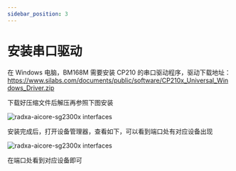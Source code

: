 ```yaml
---
sidebar_position: 3
---
```


# 安装串口驱动

在 Windows 电脑，BM168M 需要安装 CP210 的串口驱动程序，驱动下载地址：https://www.silabs.com/documents/public/software/CP210x_Universal_Windows_Driver.zip

下载好压缩文件后解压再参照下图安装

<img src="/img/bm168m/serial-driver-install-1.webp" alt="radxa-aicore-sg2300x interfaces" />

安装完成后，打开设备管理器，查看如下，可以看到端口处有对应设备出现

<img src="/img/bm168m/serial-driver-install-2.webp" alt="radxa-aicore-sg2300x interfaces" />

在端口处看到对应设备即可
